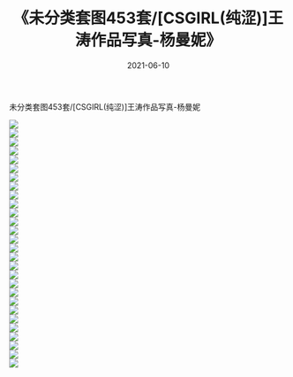 ﻿---
layout: post
title:  《未分类套图453套/[CSGIRL(纯涩)]王涛作品写真-杨曼妮》
date:   2021-06-10
img: http://img.660000.xyz/Sharelink/网络美图/2021/未分类套图453套/[CSGIRL(纯涩)]王涛作品写真-杨曼妮/000.jpg
categories: [美女, 清纯, 唯美]
---

未分类套图453套/[CSGIRL(纯涩)]王涛作品写真-杨曼妮

 ![](http://img.660000.xyz/Sharelink/网络美图/2021/未分类套图453套/[CSGIRL(纯涩)]王涛作品写真-杨曼妮/001.jpg) <br>![](http://img.660000.xyz/Sharelink/网络美图/2021/未分类套图453套/[CSGIRL(纯涩)]王涛作品写真-杨曼妮/002.jpg) <br>![](http://img.660000.xyz/Sharelink/网络美图/2021/未分类套图453套/[CSGIRL(纯涩)]王涛作品写真-杨曼妮/003.jpg) <br>![](http://img.660000.xyz/Sharelink/网络美图/2021/未分类套图453套/[CSGIRL(纯涩)]王涛作品写真-杨曼妮/004.jpg) <br>![](http://img.660000.xyz/Sharelink/网络美图/2021/未分类套图453套/[CSGIRL(纯涩)]王涛作品写真-杨曼妮/005.jpg) <br>![](http://img.660000.xyz/Sharelink/网络美图/2021/未分类套图453套/[CSGIRL(纯涩)]王涛作品写真-杨曼妮/006.jpg) <br>![](http://img.660000.xyz/Sharelink/网络美图/2021/未分类套图453套/[CSGIRL(纯涩)]王涛作品写真-杨曼妮/007.jpg) <br>![](http://img.660000.xyz/Sharelink/网络美图/2021/未分类套图453套/[CSGIRL(纯涩)]王涛作品写真-杨曼妮/008.jpg) <br>![](http://img.660000.xyz/Sharelink/网络美图/2021/未分类套图453套/[CSGIRL(纯涩)]王涛作品写真-杨曼妮/009.jpg) <br>![](http://img.660000.xyz/Sharelink/网络美图/2021/未分类套图453套/[CSGIRL(纯涩)]王涛作品写真-杨曼妮/010.jpg) <br>![](http://img.660000.xyz/Sharelink/网络美图/2021/未分类套图453套/[CSGIRL(纯涩)]王涛作品写真-杨曼妮/011.jpg) <br>![](http://img.660000.xyz/Sharelink/网络美图/2021/未分类套图453套/[CSGIRL(纯涩)]王涛作品写真-杨曼妮/012.jpg) <br>![](http://img.660000.xyz/Sharelink/网络美图/2021/未分类套图453套/[CSGIRL(纯涩)]王涛作品写真-杨曼妮/013.jpg) <br>![](http://img.660000.xyz/Sharelink/网络美图/2021/未分类套图453套/[CSGIRL(纯涩)]王涛作品写真-杨曼妮/014.jpg) <br>![](http://img.660000.xyz/Sharelink/网络美图/2021/未分类套图453套/[CSGIRL(纯涩)]王涛作品写真-杨曼妮/015.jpg) <br>![](http://img.660000.xyz/Sharelink/网络美图/2021/未分类套图453套/[CSGIRL(纯涩)]王涛作品写真-杨曼妮/016.jpg) <br>![](http://img.660000.xyz/Sharelink/网络美图/2021/未分类套图453套/[CSGIRL(纯涩)]王涛作品写真-杨曼妮/017.jpg) <br>![](http://img.660000.xyz/Sharelink/网络美图/2021/未分类套图453套/[CSGIRL(纯涩)]王涛作品写真-杨曼妮/018.jpg) <br>![](http://img.660000.xyz/Sharelink/网络美图/2021/未分类套图453套/[CSGIRL(纯涩)]王涛作品写真-杨曼妮/019.jpg) <br>![](http://img.660000.xyz/Sharelink/网络美图/2021/未分类套图453套/[CSGIRL(纯涩)]王涛作品写真-杨曼妮/020.jpg) <br>![](http://img.660000.xyz/Sharelink/网络美图/2021/未分类套图453套/[CSGIRL(纯涩)]王涛作品写真-杨曼妮/021.jpg) <br>![](http://img.660000.xyz/Sharelink/网络美图/2021/未分类套图453套/[CSGIRL(纯涩)]王涛作品写真-杨曼妮/022.jpg) <br>![](http://img.660000.xyz/Sharelink/网络美图/2021/未分类套图453套/[CSGIRL(纯涩)]王涛作品写真-杨曼妮/023.jpg) <br>![](http://img.660000.xyz/Sharelink/网络美图/2021/未分类套图453套/[CSGIRL(纯涩)]王涛作品写真-杨曼妮/024.jpg) <br>![](http://img.660000.xyz/Sharelink/网络美图/2021/未分类套图453套/[CSGIRL(纯涩)]王涛作品写真-杨曼妮/025.jpg) <br>![](http://img.660000.xyz/Sharelink/网络美图/2021/未分类套图453套/[CSGIRL(纯涩)]王涛作品写真-杨曼妮/026.jpg) <br>![](http://img.660000.xyz/Sharelink/网络美图/2021/未分类套图453套/[CSGIRL(纯涩)]王涛作品写真-杨曼妮/027.jpg) <br>![](http://img.660000.xyz/Sharelink/网络美图/2021/未分类套图453套/[CSGIRL(纯涩)]王涛作品写真-杨曼妮/028.jpg) <br>